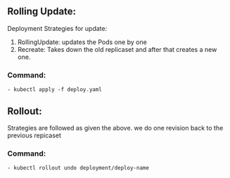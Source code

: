 ## Rolling Update:
Deployment Strategies for update:
1. RollingUpdate: updates the Pods one by one
2. Recreate: Takes down the old replicaset and after that creates a new one.

### Command:

    - kubectl apply -f deploy.yaml

## Rollout:
Strategies are followed as given the above.
we do one revision back to the previous repicaset

### Command:

    - kubectl rollout undo deployment/deploy-name